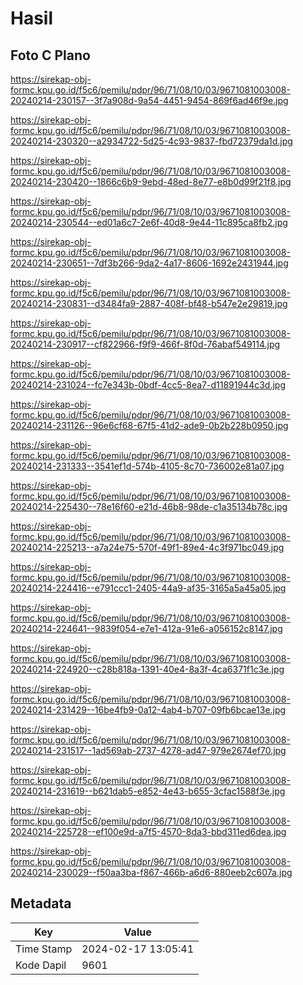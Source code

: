 # Hasil

## Foto C Plano

https://sirekap-obj-formc.kpu.go.id/f5c6/pemilu/pdpr/96/71/08/10/03/9671081003008-20240214-230157--3f7a908d-9a54-4451-9454-869f6ad46f9e.jpg

https://sirekap-obj-formc.kpu.go.id/f5c6/pemilu/pdpr/96/71/08/10/03/9671081003008-20240214-230320--a2934722-5d25-4c93-9837-fbd72379da1d.jpg

https://sirekap-obj-formc.kpu.go.id/f5c6/pemilu/pdpr/96/71/08/10/03/9671081003008-20240214-230420--1866c6b9-9ebd-48ed-8e77-e8b0d99f21f8.jpg

https://sirekap-obj-formc.kpu.go.id/f5c6/pemilu/pdpr/96/71/08/10/03/9671081003008-20240214-230544--ed01a6c7-2e6f-40d8-9e44-11c895ca8fb2.jpg

https://sirekap-obj-formc.kpu.go.id/f5c6/pemilu/pdpr/96/71/08/10/03/9671081003008-20240214-230651--7df3b266-9da2-4a17-8606-1692e2431944.jpg

https://sirekap-obj-formc.kpu.go.id/f5c6/pemilu/pdpr/96/71/08/10/03/9671081003008-20240214-230831--d3484fa9-2887-408f-bf48-b547e2e29819.jpg

https://sirekap-obj-formc.kpu.go.id/f5c6/pemilu/pdpr/96/71/08/10/03/9671081003008-20240214-230917--cf822966-f9f9-466f-8f0d-76abaf549114.jpg

https://sirekap-obj-formc.kpu.go.id/f5c6/pemilu/pdpr/96/71/08/10/03/9671081003008-20240214-231024--fc7e343b-0bdf-4cc5-8ea7-d11891944c3d.jpg

https://sirekap-obj-formc.kpu.go.id/f5c6/pemilu/pdpr/96/71/08/10/03/9671081003008-20240214-231126--96e6cf68-67f5-41d2-ade9-0b2b228b0950.jpg

https://sirekap-obj-formc.kpu.go.id/f5c6/pemilu/pdpr/96/71/08/10/03/9671081003008-20240214-231333--3541ef1d-574b-4105-8c70-736002e81a07.jpg

https://sirekap-obj-formc.kpu.go.id/f5c6/pemilu/pdpr/96/71/08/10/03/9671081003008-20240214-225430--78e16f60-e21d-46b8-98de-c1a35134b78c.jpg

https://sirekap-obj-formc.kpu.go.id/f5c6/pemilu/pdpr/96/71/08/10/03/9671081003008-20240214-225213--a7a24e75-570f-49f1-89e4-4c3f971bc049.jpg

https://sirekap-obj-formc.kpu.go.id/f5c6/pemilu/pdpr/96/71/08/10/03/9671081003008-20240214-224416--e791ccc1-2405-44a9-af35-3165a5a45a05.jpg

https://sirekap-obj-formc.kpu.go.id/f5c6/pemilu/pdpr/96/71/08/10/03/9671081003008-20240214-224641--9839f054-e7e1-412a-91e6-a056152c8147.jpg

https://sirekap-obj-formc.kpu.go.id/f5c6/pemilu/pdpr/96/71/08/10/03/9671081003008-20240214-224920--c28b818a-1391-40e4-8a3f-4ca6371f1c3e.jpg

https://sirekap-obj-formc.kpu.go.id/f5c6/pemilu/pdpr/96/71/08/10/03/9671081003008-20240214-231429--16be4fb9-0a12-4ab4-b707-09fb6bcae13e.jpg

https://sirekap-obj-formc.kpu.go.id/f5c6/pemilu/pdpr/96/71/08/10/03/9671081003008-20240214-231517--1ad569ab-2737-4278-ad47-979e2674ef70.jpg

https://sirekap-obj-formc.kpu.go.id/f5c6/pemilu/pdpr/96/71/08/10/03/9671081003008-20240214-231619--b621dab5-e852-4e43-b655-3cfac1588f3e.jpg

https://sirekap-obj-formc.kpu.go.id/f5c6/pemilu/pdpr/96/71/08/10/03/9671081003008-20240214-225728--ef100e9d-a7f5-4570-8da3-bbd311ed6dea.jpg

https://sirekap-obj-formc.kpu.go.id/f5c6/pemilu/pdpr/96/71/08/10/03/9671081003008-20240214-230029--f50aa3ba-f867-466b-a6d6-880eeb2c607a.jpg


## Metadata

| Key        | Value               |
| ---------- | ------------------- |
| Time Stamp | 2024-02-17 13:05:41 |
| Kode Dapil | 9601                |



